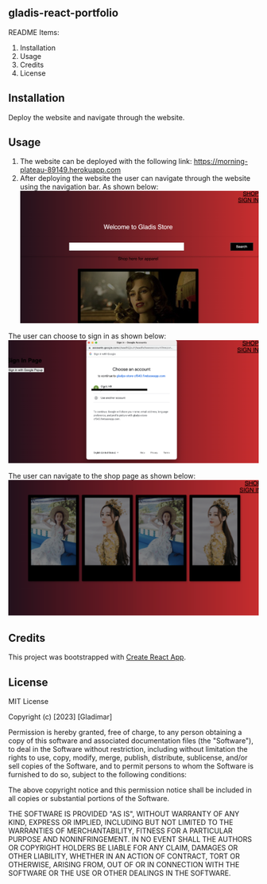 
## gladis-react-portfolio
README Items:
1. Installation
2. Usage
3. Credits
4. License


## Installation
Deploy the website and navigate through the website.

## Usage
1. The website can be deployed with the following link:
https://morning-plateau-89149.herokuapp.com
2. After deploying the website the user can navigate through the website using the navigation bar. As shown below:
![Screenshot of first half of the website](./assets/images/home.png)

The user can choose to sign in as shown below:
![Screenshot of second half of website](./assets/images/sign.png)

The user can navigate to the shop page as shown below:
![Screenshot of second half of website](./assets/images/shop.png)

## Credits
This project was bootstrapped with [Create React App](https://github.com/facebook/create-react-app).


## License
MIT License

Copyright (c) [2023] [Gladimar]

Permission is hereby granted, free of charge, to any person obtaining a copy
of this software and associated documentation files (the "Software"), to deal
in the Software without restriction, including without limitation the rights
to use, copy, modify, merge, publish, distribute, sublicense, and/or sell
copies of the Software, and to permit persons to whom the Software is
furnished to do so, subject to the following conditions:

The above copyright notice and this permission notice shall be included in all
copies or substantial portions of the Software.

THE SOFTWARE IS PROVIDED "AS IS", WITHOUT WARRANTY OF ANY KIND, EXPRESS OR
IMPLIED, INCLUDING BUT NOT LIMITED TO THE WARRANTIES OF MERCHANTABILITY,
FITNESS FOR A PARTICULAR PURPOSE AND NONINFRINGEMENT. IN NO EVENT SHALL THE
AUTHORS OR COPYRIGHT HOLDERS BE LIABLE FOR ANY CLAIM, DAMAGES OR OTHER
LIABILITY, WHETHER IN AN ACTION OF CONTRACT, TORT OR OTHERWISE, ARISING FROM,
OUT OF OR IN CONNECTION WITH THE SOFTWARE OR THE USE OR OTHER DEALINGS IN THE
SOFTWARE.